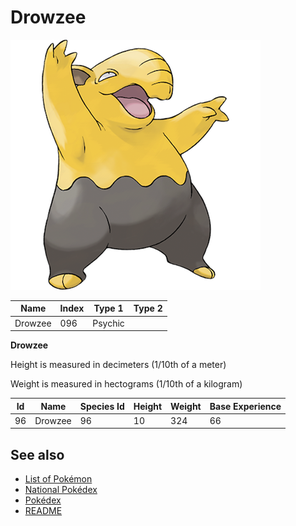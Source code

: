 # Drowzee


![Drowzee](images/096.png)

| **Name** | **Index** | **Type 1** | **Type 2** |
|----|----|----|----|
| Drowzee | 096 | Psychic  |  |

**Drowzee** 


Height is measured in decimeters (1/10th of a meter)

Weight is measured in hectograms (1/10th of a kilogram)

| **Id** | **Name** | **Species Id** | **Height** | **Weight** | **Base Experience** |
|--------|----------|----------------|------------|------------|---------------------|
| 96 | Drowzee | 96 | 10 | 324 | 66 |


## See also

- [List of Pokémon](../pokemon.md)
- [National Pokédex](../national_pokedex.md)
- [Pokédex](../pokedex.md)
- [README](../README.md)
